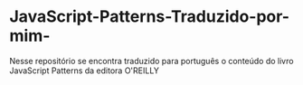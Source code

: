 # JavaScript-Patterns-Traduzido-por-mim-
Nesse repositório se encontra traduzido para português o conteúdo do livro JavaScript Patterns da editora O'REILLY 
